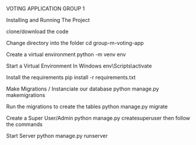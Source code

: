 VOTING APPLICATION GROUP 1

Installing and Running The Project

clone/download the code

Change directory into the folder cd group-m-voting-app

Create a virtual environment python -m venv env

Start a Virtual Environment In Windows env\Scripts\activate 

Install the requirements pip install -r requirements.txt

Make Migrations / Instanciate our database python manage.py makemigrations

Run the migrations to create the tables python manage.py migrate

Create a Super User/Admin python manage.py createsuperuser then follow the commands

Start Server python manage.py runserver
